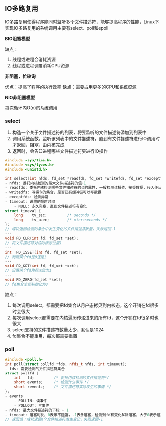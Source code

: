 ## IO多路复用

IO多路复用使得程序能同时监听多个文件描述符，能够提高程序的性能，Linux下实现IO多路复用的系统调用主要有select、poll和epoll

**BIO阻塞模型**

缺点：
1. 线程或进程会消耗资源
2. 线程或进程调度消耗CPU资源

**非阻塞，忙轮询**

优点：提高了程序的执行效率
缺点：需要占用更多的CPU和系统资源

**NIO非阻塞模型**

每次循环内O(n)的系统调用

### select

1. 构造一个关于文件描述符的列表，将要监听的文件描述符添加到列表中
2. 调用系统函数，监听该列表中的文件描述符，直到有文件描述符进行IO调用时才返回，阻塞，由内核完成
3. 返回时，会告知进程哪些文件描述符要进行IO操作

```cpp
#include <sys/time.h>
#include <sys/types.h>
#include <unistd.h>

int select(int nfds, fd_set *readfds, fd_set *writefds, fd_set *exceptfds, struct timeval *timeout);
- nfds: 委托内核检测的最大文件描述符的值+1
- readfds: 委托内核检测哪些文件描述符的读的属性，一般检测读操作，接受数据，传入传出参数
- writedfs: 写操作的集合，是否还有缓冲区可以写数据
- exceptfds: 检测异常
- timeout: 设置的超时时间
    - NULL: 永久阻塞，直到文件描述符有变化
struct timeval {
    long    tv_sec;         /* seconds */
    long    tv_usec;        /* microseconds */
};
// 成功返回检测的集合中发生变化的文件描述符数量，失败返回-1
---
void FD_CLR(int fd, fd_set *set);
// 将文件描述符对应的标志位置1
---
int  FD_ISSET(int fd, fd_set *set);
// 判断某个fd是0还是1
---
void FD_SET(int fd, fd_set *set);
// 设置某个fd为标志位为1
---
void FD_ZERO(fd_set *set);
// fd集合全部初始化为0
```

缺点：
1. 每次调用select，都需要把fd集合从用户态拷贝到内核态，这个开销在fd很多时会很大
2. 每次调用select都需要在内核遍历传递进来的所有fd，这个开销在fd很多时也很大
3. select支持的文件描述符数量太少，默认是1024
4. fd集合不能重用，每次都需要重置


### poll

```cpp
#include <poll.h>
int poll(struct pollfd *fds, nfds_t nfds, int timeout);
- fds: 需要检测的文件描述符集合
struct pollfd {
    int   fd;         /* 委托内核检测的文件描述符*/
    short events;     /* 检测什么事件 */
    short revents;    /* 文件描述符实际发生的事情 */
};
- events
    - POLLIN: 读事件
    - POLLOUT: 写事件
- nfds: 最大文件描述符的下标 + 1
- timeout: 阻塞时长，0表示不阻塞，-1表示阻塞，检测到fd有变化解除阻塞，大于0表示阻塞的时长
// 返回值：成功返回n个文件描述符发生变化，失败返回-1
```
